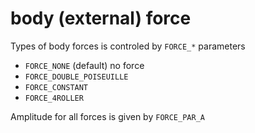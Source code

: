 # body (external) force

Types of body forces is controled by `FORCE_*` parameters

* `FORCE_NONE` (default) no force
* `FORCE_DOUBLE_POISEUILLE`
* `FORCE_CONSTANT`
* `FORCE_4ROLLER`

Amplitude for all forces is given by
  `FORCE_PAR_A`
